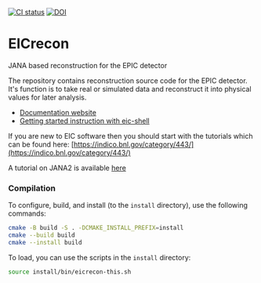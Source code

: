 [![CI status](https://github.com/eic/EICrecon/actions/workflows/linux-eic-shell.yml/badge.svg)](https://github.com/eic/EICrecon/actions/workflows/linux-eic-shell.yml)
[![DOI](https://zenodo.org/badge/512187504.svg)](https://zenodo.org/badge/latestdoi/512187504)

# EICrecon
JANA based reconstruction for the EPIC detector

The repository contains reconstruction source code for the EPIC detector. It's function
is to take real or simulated data and reconstruct it into physical values
for later analysis.

- [Documentation website](https://eic.github.io/EICrecon/#/)
- [Getting started instruction with eic-shell](https://eic.github.io/EICrecon/#/get-started/eic-shell)


If you are new to EIC software then you should start with the tutorials which
can be found here:
[https://indico.bnl.gov/category/443/](https://indico.bnl.gov/category/443/)

A tutorial on JANA2 is available
[here](https://eic.github.io/EICrecon/#/tutorial/01-introduction)

### Compilation

To configure, build, and install (to the `install` directory), use the following commands:
```bash
cmake -B build -S . -DCMAKE_INSTALL_PREFIX=install
cmake --build build
cmake --install build
```
To load, you can use the scripts in the `install` directory:
```bash
source install/bin/eicrecon-this.sh
```
